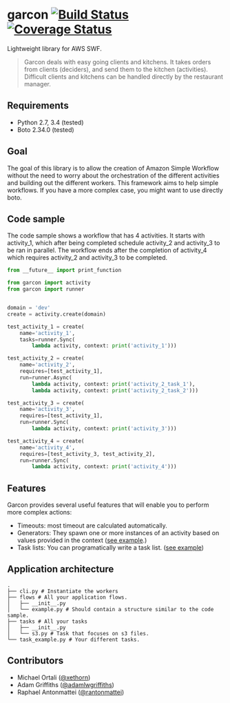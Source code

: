 garcon [![Build Status](https://travis-ci.org/xethorn/garcon.svg?branch=master)](https://travis-ci.org/xethorn/garcon)  [![Coverage Status](https://coveralls.io/repos/xethorn/garcon/badge.svg?branch=master)](https://coveralls.io/r/xethorn/garcon?branch=master)
======

Lightweight library for AWS SWF.

> Garcon deals with easy going clients and kitchens. It takes orders
> from clients (deciders), and send them to the kitchen (activities). Difficult
> clients and kitchens can be handled directly by the restaurant manager.

Requirements
------------

* Python 2.7, 3.4 (tested)
* Boto 2.34.0 (tested)

Goal
----

The goal of this library is to allow the creation of Amazon Simple Workflow
without the need to worry about the orchestration of the different activities
and building out the different workers. This framework aims to help simple
workflows. If you have a more complex case, you might want to use directly
boto.

Code sample
-----------

The code sample shows a workflow that has 4 activities. It starts with
activity_1, which after being completed schedule activity_2 and activity_3 to
be ran in parallel. The workflow ends after the completion of activity_4 which
requires activity_2 and activity_3 to be completed.

```python
from __future__ import print_function

from garcon import activity
from garcon import runner


domain = 'dev'
create = activity.create(domain)

test_activity_1 = create(
    name='activity_1',
    tasks=runner.Sync(
        lambda activity, context: print('activity_1')))

test_activity_2 = create(
    name='activity_2',
    requires=[test_activity_1],
    run=runner.Async(
        lambda activity, context: print('activity_2_task_1'),
        lambda activity, context: print('activity_2_task_2')))

test_activity_3 = create(
    name='activity_3',
    requires=[test_activity_1],
    run=runner.Sync(
        lambda activity, context: print('activity_3')))

test_activity_4 = create(
    name='activity_4',
    requires=[test_activity_3, test_activity_2],
    run=runner.Sync(
        lambda activity, context: print('activity_4')))
```

Features
--------

Garcon  provides several useful features that will enable you to perform more
complex actions:


- Timeouts: most timeout are calculated automatically.
- Generators: They spawn one or more instances of an activity based on values
  provided in the context
  ([see example](https://gist.github.com/xethorn/2cefcc85d5093b12d065).)
- Task lists: You can programatically write a task list.
  ([see example](https://gist.github.com/mortaliorchard/6eca8a1723eea16ff2ac))


Application architecture
------------------------

```
.
├── cli.py # Instantiate the workers
├── flows # All your application flows.
│   ├── __init__.py
│   └── example.py # Should contain a structure similar to the code sample.
├── tasks # All your tasks
│   ├── __init__.py
│   └── s3.py # Task that focuses on s3 files.
└── task_example.py # Your different tasks.
```

Contributors
------------

* Michael Ortali ([@xethorn](github.com/xethorn))
* Adam Griffiths ([@adamlwgriffiths](github.com/adamlwgriffiths))
* Raphael Antonmattei ([@rantonmattei](github.com/rantonmattei))
